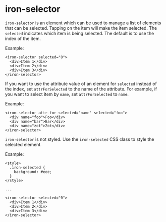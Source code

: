 iron-selector
=============

`iron-selector` is an element which can be used to manage a list of elements
that can be selected.  Tapping on the item will make the item selected.  The `selected` indicates
which item is being selected.  The default is to use the index of the item.

Example:

    <iron-selector selected="0">
      <div>Item 1</div>
      <div>Item 2</div>
      <div>Item 3</div>
    </iron-selector>

If you want to use the attribute value of an element for `selected` instead of the index,
set `attrForSelected` to the name of the attribute.  For example, if you want to select item by
`name`, set `attrForSelected` to `name`.

Example:

    <iron-selector attr-for-selected="name" selected="foo">
      <div name="foo">Foo</div>
      <div name="bar">Bar</div>
      <div name="zot">Zot</div>
    </iron-selector>

`iron-selector` is not styled. Use the `iron-selected` CSS class to style the selected element.

Example:

    <style>
      .iron-selected {
        background: #eee;
      }
    </style>

    ...

    <iron-selector selected="0">
      <div>Item 1</div>
      <div>Item 2</div>
      <div>Item 3</div>
    </iron-selector>

